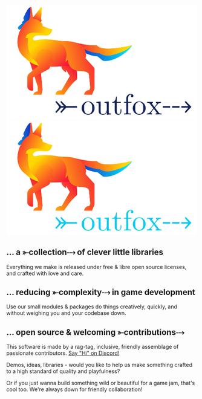 

![logo, a fox in neon colors looking right, in the direction of the word outfox with a fletched arrow through it](outfox-lightmode.svg#gh-light-mode-only) ![logo, a fox in neon colors looking right, in the direction of the word outfox with a fletched arrow through it](outfox-darkmode.svg#gh-dark-mode-only)


## ... a ⤜collection⤏ of clever little libraries

Everything we make is released under free & libre open source licenses, and crafted with love and care.

## ... reducing ⤜complexity⤏ in game development

Use our small modules & packages do things creatively, quickly, and without weighing you and your codebase down.

## ... open source & welcoming ⤜contributions⤏

This software is made by a rag-tag, inclusive, friendly assemblage of passionate contributors. [Say "Hi" on Discord!](https://discord.gg/3SF4gWhANS)

Demos, ideas, libraries - would you like to help us make something crafted to a high standard of quality and playfulness?

Or if you just wanna build something wild or beautiful for a game jam, that's cool too. We're always down for friendly collaboration!


